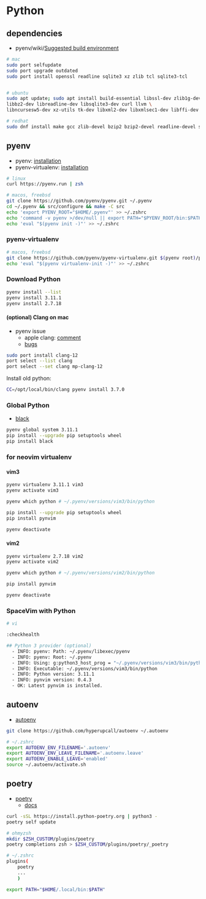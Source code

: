 # Python

## dependencies

- pyenv/wiki/[Suggested build environment](https://github.com/pyenv/pyenv/wiki#suggested-build-environment)

```bash
# mac
sudo port selfupdate
sudo port upgrade outdated
sudo port install openssl readline sqlite3 xz zlib tcl sqlite3-tcl


# ubuntu
sudo apt update; sudo apt install build-essential libssl-dev zlib1g-dev \
libbz2-dev libreadline-dev libsqlite3-dev curl llvm \
libncursesw5-dev xz-utils tk-dev libxml2-dev libxmlsec1-dev libffi-dev liblzma-dev

# redhat
sudo dnf install make gcc zlib-devel bzip2 bzip2-devel readline-devel sqlite sqlite-devel openssl-devel tk-devel libffi-devel xz-devel libuuid-devel gdbm-devel libnsl2-devel
```

## pyenv

- pyenv: [installation](https://github.com/pyenv/pyenv#installation)
- pyenv-virtualenv: [installation](https://github.com/pyenv/pyenv-virtualenv#installation)

```bash
# linux
curl https://pyenv.run | zsh

# macos, freebsd
git clone https://github.com/pyenv/pyenv.git ~/.pyenv
cd ~/.pyenv && src/configure && make -C src
echo 'export PYENV_ROOT="$HOME/.pyenv"' >> ~/.zshrc
echo 'command -v pyenv >/dev/null || export PATH="$PYENV_ROOT/bin:$PATH"' >> ~/.zshrc
echo 'eval "$(pyenv init -)"' >> ~/.zshrc
```

### pyenv-virtualenv

```bash
# macos, freebsd
git clone https://github.com/pyenv/pyenv-virtualenv.git $(pyenv root)/plugins/pyenv-virtualenv
echo 'eval "$(pyenv virtualenv-init -)"' >> ~/.zshrc
```

### Download Python

```bash
pyenv install --list
pyenv install 3.11.1
pyenv install 2.7.18
```

#### (optional) Clang on mac

- pyenv issue
  - apple clang: [comment](https://github.com/pyenv/pyenv/issues/2143#issuecomment-1072032647)
  - [bugs](https://bugs.python.org/issue45405)

```bash
sudo port install clang-12
port select --list clang
port select --set clang mp-clang-12
```

Install old python:

```bash
CC=/opt/local/bin/clang pyenv install 3.7.0
```

### Global Python

- [black](https://github.com/psf/black)

```bash
pyenv global system 3.11.1
pip install --upgrade pip setuptools wheel
pip install black
```

### for neovim virtualenv

#### vim3

```bash
pyenv virtualenv 3.11.1 vim3
pyenv activate vim3

pyenv which python # ~/.pyenv/versions/vim3/bin/python

pip install --upgrade pip setuptools wheel 
pip install pynvim

pyenv deactivate
```

#### vim2

```bash
pyenv virtualenv 2.7.18 vim2
pyenv activate vim2

pyenv which python # ~/.pyenv/versions/vim2/bin/python

pip install pynvim

pyenv deactivate
```

### SpaceVim with Python

```bash
# vi

:checkhealth
```

```bash
## Python 3 provider (optional)
  - INFO: pyenv: Path: ~/.pyenv/libexec/pyenv
  - INFO: pyenv: Root: ~/.pyenv
  - INFO: Using: g:python3_host_prog = "~/.pyenv/versions/vim3/bin/python"
  - INFO: Executable: ~/.pyenv/versions/vim3/bin/python
  - INFO: Python version: 3.11.1
  - INFO: pynvim version: 0.4.3
  - OK: Latest pynvim is installed.
```

## autoenv

- [autoenv](https://github.com/hyperupcall/autoenv)

```bash
git clone https://github.com/hyperupcall/autoenv ~/.autoenv
```

```bash
# ~/.zshrc
export AUTOENV_ENV_FILENAME='.autoenv'
export AUTOENV_ENV_LEAVE_FILENAME='.autoenv.leave'
export AUTOENV_ENABLE_LEAVE='enabled'
source ~/.autoenv/activate.sh
```

## poetry

- [poetry](https://python-poetry.org/)
  - [docs](https://python-poetry.org/docs/)

```bash
curl -sSL https://install.python-poetry.org | python3 -
poetry self update
```

```bash
# ohmyzsh
mkdir $ZSH_CUSTOM/plugins/poetry
poetry completions zsh > $ZSH_CUSTOM/plugins/poetry/_poetry
```

```bash
# ~/.zshrc
plugins(
	poetry
	...
	)

export PATH="$HOME/.local/bin:$PATH"
```
